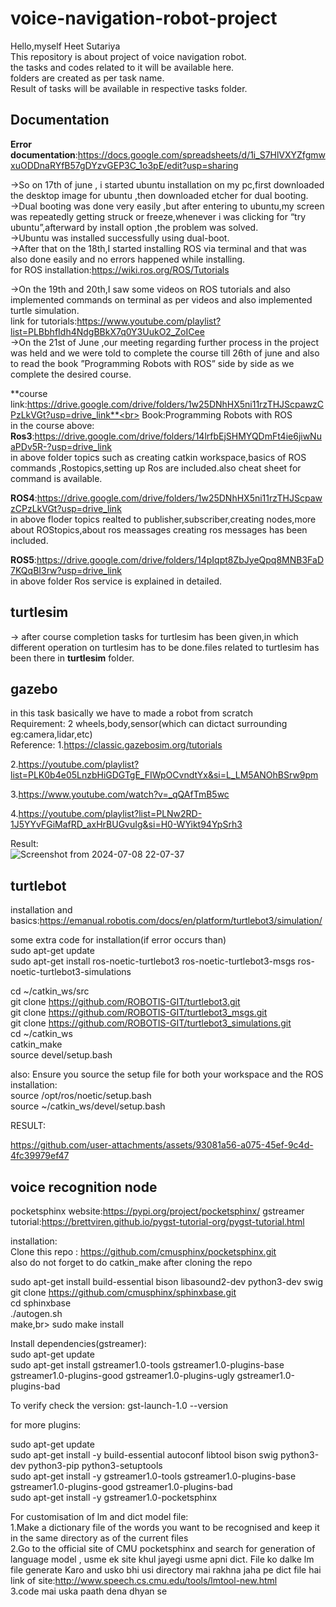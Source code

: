 # voice-navigation-robot-project
Hello,myself Heet Sutariya
<br>
This repository is about project of voice navigation robot.
<br>
the tasks and codes related to it will be available here.
<br>
folders are created as per task name.
<br>
Result of tasks will be available in respective tasks folder.
<br>

 ## Documentation 

**Error documentation**:https://docs.google.com/spreadsheets/d/1i_S7HlVXYZfgmwxuODDnaRYfB57gDYzvGEP3C_1o3pE/edit?usp=sharing

->So on 17th of june , i started ubuntu installation on my pc,first downloaded the desktop image for ubuntu ,then downloaded etcher for dual booting.<br>
->Dual booting was done very easily ,but after entering to ubuntu,my screen was repeatedly getting struck or freeze,whenever i was clicking for “try ubuntu”,afterward by install option ,the problem was solved.<br>
->Ubuntu was installed successfully using dual-boot.<br>
->After that on the 18th,I started installing ROS via terminal and that was also done easily and no errors happened while installing.<br>
for ROS installation:https://wiki.ros.org/ROS/Tutorials

->On the 19th and 20th,I saw some videos on ROS tutorials and also implemented commands on terminal as per videos and also implemented  turtle simulation.<br>
 link for tutorials:https://www.youtube.com/playlist?list=PLBbhfIdh4NdgBBkX7q0Y3UukO2_ZoICee  <br>
->On the 21st of June ,our meeting regarding further process in the project was held and we were told to complete the course till 26th of june and also to read the book ”Programming Robots with ROS” side by side as we complete the desired course.<br>


**course link:https://drive.google.com/drive/folders/1w25DNhHX5ni11rzTHJScpawzCPzLkVGt?usp=drive_link**<br>
Book:Programming Robots with ROS<br>
in the course above:<br>
**Ros3**:https://drive.google.com/drive/folders/14lrfbEjSHMYQDmFt4ie6jiwNuaPDv5R-?usp=drive_link<br>
in above folder topics such as creating catkin workspace,basics of ROS commands ,Rostopics,setting up Ros are included.also cheat sheet for command is available.<br>

**ROS4**:https://drive.google.com/drive/folders/1w25DNhHX5ni11rzTHJScpawzCPzLkVGt?usp=drive_link<br>
in above floder topics realted to publisher,subscriber,creating nodes,more about ROStopics,about ros meassages creating ros messages has been included.

**ROS5**:https://drive.google.com/drive/folders/14pIqpt8ZbJyeQpq8MNB3FaD7KQqBI3rw?usp=drive_link<br>
in above folder Ros service is explained in detailed.

## turtlesim
-> after course completion tasks for turtlesim has been given,in which different operation on turtlesim has to be done.files related to turtlesim has been there in
**turtlesim** folder.

## gazebo
in this task basically we have to made a robot from scratch<br>
Requirement: 2 wheels,body,sensor(which can dictact surrounding eg:camera,lidar,etc)<br>
Reference:
1.https://classic.gazebosim.org/tutorials

2.https://youtube.com/playlist?list=PLK0b4e05LnzbHiGDGTgE_FIWpOCvndtYx&si=L_LM5ANOhBSrw9pm

3.https://www.youtube.com/watch?v=_qQAfTmB5wc

4.https://youtube.com/playlist?list=PLNw2RD-1J5YYvFGiMafRD_axHrBUGvuIg&si=H0-WYikt94YpSrh3

Result:<br>
![Screenshot from 2024-07-08 22-07-37](https://github.com/user-attachments/assets/724c62ea-5a24-44ee-8a0e-13f696480c17)

## turtlebot
installation and basics:https://emanual.robotis.com/docs/en/platform/turtlebot3/simulation/

some extra code for installation(if error occurs than)<br>
sudo apt-get update<br>
sudo apt-get install ros-noetic-turtlebot3 ros-noetic-turtlebot3-msgs ros-noetic-turtlebot3-simulations

cd ~/catkin_ws/src<br>
git clone https://github.com/ROBOTIS-GIT/turtlebot3.git<br>
git clone https://github.com/ROBOTIS-GIT/turtlebot3_msgs.git<br>
git clone https://github.com/ROBOTIS-GIT/turtlebot3_simulations.git<br>
cd ~/catkin_ws<br>
catkin_make<br>
source devel/setup.bash

also:
Ensure you source the setup file for both your workspace and the ROS installation:<br>
source /opt/ros/noetic/setup.bash<br>
source ~/catkin_ws/devel/setup.bash<br>

RESULT:<br>




https://github.com/user-attachments/assets/93081a56-a075-45ef-9c4d-4fc39979ef47


## voice recognition node
pocketsphinx website:https://pypi.org/project/pocketsphinx/
gstreamer tutorial:https://brettviren.github.io/pygst-tutorial-org/pygst-tutorial.html

installation:<br>
Clone this repo : https://github.com/cmusphinx/pocketsphinx.git<br>
also do not forget to do catkin_make after cloning the repo<br>

sudo apt-get install build-essential bison libasound2-dev python3-dev swig<br>
git clone https://github.com/cmusphinx/sphinxbase.git<br>
cd sphinxbase<br>
./autogen.sh<br>
make,br>
sudo make install<br>


Install dependencies(gstreamer):<br>
sudo apt-get update<br>
sudo apt-get install gstreamer1.0-tools gstreamer1.0-plugins-base gstreamer1.0-plugins-good gstreamer1.0-plugins-ugly gstreamer1.0-plugins-bad<br>

To verify check the version: gst-launch-1.0 --version

for more plugins:

sudo apt-get update<br>
sudo apt-get install -y build-essential autoconf libtool bison swig python3-dev python3-pip python3-setuptools<br>
sudo apt-get install -y gstreamer1.0-tools gstreamer1.0-plugins-base gstreamer1.0-plugins-good gstreamer1.0-plugins-bad<br>
sudo apt-get install -y gstreamer1.0-pocketsphinx<br>

For customisation of lm and dict model file:<br> 
1.Make a dictionary file of the words you want to be recognised and keep it in the same directory as of the current files<br>
2.Go to the official site of CMU pocketsphinx and search for generation of language model , usme ek site khul jayegi usme apni dict. File ko dalke lm file generate Karo and usko bhi usi directory mai rakhna jaha pe dict file hai<br>
link of site:http://www.speech.cs.cmu.edu/tools/lmtool-new.html<br>
3.code mai uska paath dena dhyan se<br>










